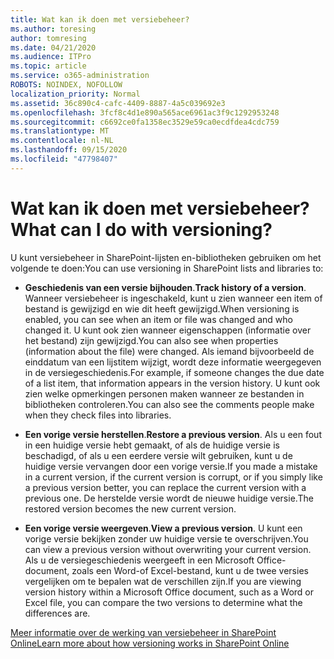 ```yaml
---
title: Wat kan ik doen met versiebeheer?
ms.author: toresing
author: tomresing
ms.date: 04/21/2020
ms.audience: ITPro
ms.topic: article
ms.service: o365-administration
ROBOTS: NOINDEX, NOFOLLOW
localization_priority: Normal
ms.assetid: 36c890c4-cafc-4409-8887-4a5c039692e3
ms.openlocfilehash: 3fcf8c4d1e890a565ace6961ac3f9c1292953248
ms.sourcegitcommit: c6692ce0fa1358ec3529e59ca0ecdfdea4cdc759
ms.translationtype: MT
ms.contentlocale: nl-NL
ms.lasthandoff: 09/15/2020
ms.locfileid: "47798407"
---
```

# <a name="what-can-i-do-with-versioning"></a><span data-ttu-id="7d796-102">Wat kan ik doen met versiebeheer?</span><span class="sxs-lookup"><span data-stu-id="7d796-102">What can I do with versioning?</span></span>

<span data-ttu-id="7d796-103">U kunt versiebeheer in SharePoint-lijsten en-bibliotheken gebruiken om het volgende te doen:</span><span class="sxs-lookup"><span data-stu-id="7d796-103">You can use versioning in SharePoint lists and libraries to:</span></span>
  
- <span data-ttu-id="7d796-104">**Geschiedenis van een versie bijhouden**.</span><span class="sxs-lookup"><span data-stu-id="7d796-104">**Track history of a version**.</span></span> <span data-ttu-id="7d796-105">Wanneer versiebeheer is ingeschakeld, kunt u zien wanneer een item of bestand is gewijzigd en wie dit heeft gewijzigd.</span><span class="sxs-lookup"><span data-stu-id="7d796-105">When versioning is enabled, you can see when an item or file was changed and who changed it.</span></span> <span data-ttu-id="7d796-106">U kunt ook zien wanneer eigenschappen (informatie over het bestand) zijn gewijzigd.</span><span class="sxs-lookup"><span data-stu-id="7d796-106">You can also see when properties (information about the file) were changed.</span></span> <span data-ttu-id="7d796-107">Als iemand bijvoorbeeld de einddatum van een lijstitem wijzigt, wordt deze informatie weergegeven in de versiegeschiedenis.</span><span class="sxs-lookup"><span data-stu-id="7d796-107">For example, if someone changes the due date of a list item, that information appears in the version history.</span></span> <span data-ttu-id="7d796-108">U kunt ook zien welke opmerkingen personen maken wanneer ze bestanden in bibliotheken controleren.</span><span class="sxs-lookup"><span data-stu-id="7d796-108">You can also see the comments people make when they check files into libraries.</span></span> 
    
- <span data-ttu-id="7d796-109">**Een vorige versie herstellen**.</span><span class="sxs-lookup"><span data-stu-id="7d796-109">**Restore a previous version**.</span></span> <span data-ttu-id="7d796-110">Als u een fout in een huidige versie hebt gemaakt, of als de huidige versie is beschadigd, of als u een eerdere versie wilt gebruiken, kunt u de huidige versie vervangen door een vorige versie.</span><span class="sxs-lookup"><span data-stu-id="7d796-110">If you made a mistake in a current version, if the current version is corrupt, or if you simply like a previous version better, you can replace the current version with a previous one.</span></span> <span data-ttu-id="7d796-111">De herstelde versie wordt de nieuwe huidige versie.</span><span class="sxs-lookup"><span data-stu-id="7d796-111">The restored version becomes the new current version.</span></span> 
    
- <span data-ttu-id="7d796-112">**Een vorige versie weergeven**.</span><span class="sxs-lookup"><span data-stu-id="7d796-112">**View a previous version**.</span></span> <span data-ttu-id="7d796-113">U kunt een vorige versie bekijken zonder uw huidige versie te overschrijven.</span><span class="sxs-lookup"><span data-stu-id="7d796-113">You can view a previous version without overwriting your current version.</span></span> <span data-ttu-id="7d796-114">Als u de versiegeschiedenis weergeeft in een Microsoft Office-document, zoals een Word-of Excel-bestand, kunt u de twee versies vergelijken om te bepalen wat de verschillen zijn.</span><span class="sxs-lookup"><span data-stu-id="7d796-114">If you are viewing version history within a Microsoft Office document, such as a Word or Excel file, you can compare the two versions to determine what the differences are.</span></span> 
    
[<span data-ttu-id="7d796-115">Meer informatie over de werking van versiebeheer in SharePoint Online</span><span class="sxs-lookup"><span data-stu-id="7d796-115">Learn more about how versioning works in SharePoint Online</span></span>](https://go.microsoft.com/fwlink/?linkid=875710)
  


